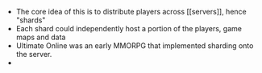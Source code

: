 - The core idea of this is to distribute players across [[servers]], hence "shards"
- Each shard could independently host a portion of the players, game maps and data 
- Ultimate Online was an early MMORPG that implemented sharding onto the server. 
- 
